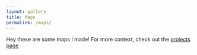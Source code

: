```yaml
---
layout: gallery
title: Maps
permalink: /maps/
---
```

Hey these are some maps I made! For more context, check out the <a href="./projects">projects page</a>
